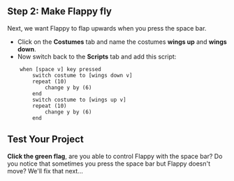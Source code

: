 ## **Step 2:** Make Flappy fly

Next, we want Flappy to flap upwards when you press the space bar.



+ Click on the __Costumes__ tab and name the costumes **wings up** and **wings down**.
+ Now switch back to the __Scripts__ tab and add this script:
```blocks
    when [space v] key pressed
        switch costume to [wings down v]
        repeat (10)
            change y by (6)
        end
        switch costume to [wings up v]
        repeat (10)
            change y by (6)
        end
```

## Test Your Project

__Click the green flag__, are you able to control Flappy with the space bar? Do you notice that sometimes you press the space bar but Flappy doesn't move? We'll fix that next...



